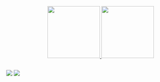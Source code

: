 

<div align="center">
  <a href="https://github.com/lucasmmoura">
  <img height="140em" src="https://github-readme-stats.vercel.app/api?username=lucasmmoura&show_icons=true&theme=dracula&include_all_commits=true&count_private=true"/>
  <img height="140em" src="https://github-readme-stats.vercel.app/api/top-langs/?username=lucasmmoura&layout=compact&theme=dracula"/>
</div>
  
 
  
  ##
  
  <div> 
  
  <a href = "mailto:lucaslostyz@gmail.com"><img src="https://img.shields.io/badge/-Gmail-%23333?style=for-the-badge&logo=gmail&logoColor=white" target="_blank"></a>
  <a href="https://www.linkedin.com/in/lucasmmoura/" target="_blank"><img src="https://img.shields.io/badge/-LinkedIn-%230077B5?style=for-the-badge&logo=linkedin&logoColor=white" target="_blank"></a> 
 
</div>
